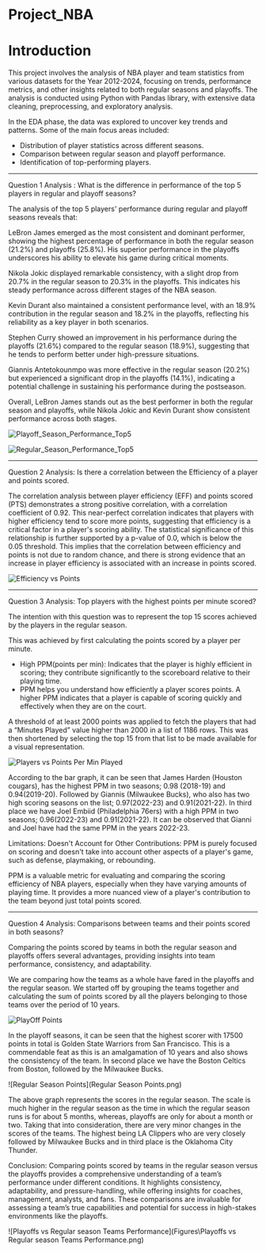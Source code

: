 # Project_NBA

# Introduction

This project involves the analysis of NBA player and team statistics from various datasets for the Year 2012-2024, focusing on trends, performance metrics, and other insights related to both regular seasons and playoffs. The analysis is conducted using Python with Pandas library, with extensive data cleaning, preprocessing, and exploratory analysis.

In the EDA phase, the data was explored to uncover key trends and patterns. Some of the main focus areas included:

- Distribution of player statistics across different seasons.
- Comparison between regular season and playoff performance.
- Identification of top-performing players.

***********************************************************************************************************************
Question 1 Analysis : What is the difference in performance of the top 5 players in regular and playoff seasons?

The analysis of the top 5 players' performance during regular and playoff seasons reveals that:

LeBron James emerged as the most consistent and dominant performer, showing the highest percentage of performance in both the regular season (21.2%) and playoffs (25.8%). His superior performance in the playoffs underscores his ability to elevate his game during critical moments.

Nikola Jokic displayed remarkable consistency, with a slight drop from 20.7% in the regular season to 20.3% in the playoffs. This indicates his steady performance across different stages of the NBA season.

Kevin Durant also maintained a consistent performance level, with an 18.9% contribution in the regular season and 18.2% in the playoffs, reflecting his reliability as a key player in both scenarios.

Stephen Curry showed an improvement in his performance during the playoffs (21.6%) compared to the regular season (18.9%), suggesting that he tends to perform better under high-pressure situations.

Giannis Antetokounmpo was more effective in the regular season (20.2%) but experienced a significant drop in the playoffs (14.1%), indicating a potential challenge in sustaining his performance during the postseason.

Overall, LeBron James stands out as the best performer in both the regular season and playoffs, while Nikola Jokic and Kevin Durant show consistent performance across both stages.    

![Playoff_Season_Performance_Top5](image.png)

![Regular_Season_Performance_Top5](image-1.png)


***********************************************************************************************************************
Question 2 Analysis: Is there a correlation between the Efficiency of a player and points scored.

The correlation analysis between player efficiency (EFF) and points scored (PTS) demonstrates a strong positive correlation, with a correlation coefficient of 0.92. 
This near-perfect correlation indicates that players with higher efficiency tend to score more points, suggesting that efficiency is a critical factor in a player's scoring ability.
The statistical significance of this relationship is further supported by a p-value of 0.0, which is below the 0.05 threshold. 
This implies that the correlation between efficiency and points is not due to random chance, and there is strong evidence that an increase in player efficiency is associated with an increase in points scored.


![Efficiency vs Points](image-2.png)


***********************************************************************************************************************
Question 3 Analysis: Top players with the highest points per minute scored?

The intention with this question was to represent the top 15 scores achieved by the players in the regular season. 

This was achieved by first calculating the points scored by a player per minute. 
- High PPM(points per min): Indicates that the player is highly efficient in scoring; they contribute significantly to the scoreboard relative to their playing time.
- PPM helps you understand how efficiently a player scores points. A higher PPM indicates that a player is capable of scoring quickly and effectively when they are on the court.

A threshold of at least 2000 points was applied to fetch the players that had a “Minutes Played” value higher than 2000 in a list of 1186 rows.
This was then shortened by selecting the top 15 from that list to be made available for a visual representation.

![Players vs Points Per Min Played](image-3.png)

According to the bar graph, it can be seen that James Harden (Houston cougars), has the highest PPM in two seasons; 0.98 (2018-19) and 0.94(2019-20). Followed by Giannis (Milwaukee Bucks), who also has two high scoring seasons on the list; 0.97(2022-23) and 0.91(2021-22). In third place we have Joel Embiid (Philadelphia 76ers) with a high PPM in two seasons; 0.96(2022-23) and 0.91(2021-22). 
It can be observed that Gianni and Joel have had the same PPM in the years 2022-23. 

Limitations:
Doesn't Account for Other Contributions: PPM is purely focused on scoring and doesn't take into account other aspects of a player's game, such as defense, playmaking, or rebounding.

PPM is a valuable metric for evaluating and comparing the scoring efficiency of NBA players, especially when they have varying amounts of playing time. It provides a more nuanced view of a player's contribution to the team beyond just total points scored.


***********************************************************************************************************************

Question 4 Analysis: Comparisons between teams and their points scored in both seasons? 

Comparing the points scored by teams in both the regular season and playoffs offers several advantages, providing insights into team performance, consistency, and adaptability.

We are comparing how the teams as a whole have fared in the playoffs and the regular season. We started off by grouping the teams together and calculating the sum of points scored by all the players belonging to those teams over the period of 10 years.

![PlayOff Points](image-4.png)

In the playoff seasons, it can be seen that the highest scorer with 17500 points in total is Golden State Warriors from San Francisco. This is a commendable feat as this is an amalgamation of 10 years and also shows the consistency of the team. In second place we have the Boston Celtics from Boston, followed by the Milwaukee Bucks.

![Regular Season Points](Regular Season Points.png)

The above graph represents the scores in the regular season. The scale is much higher in the regular season as the time in which the regular season runs is for about 5 months, whereas, playoffs are only for about a month or two.
Taking that into consideration, there are very minor changes in the scores of the teams. The highest being LA Clippers who are very closely followed by Milwaukee Bucks and in third place is the Oklahoma City Thunder.

Conclusion:
Comparing points scored by teams in the regular season versus the playoffs provides a comprehensive understanding of a team’s performance under different conditions. It highlights consistency, adaptability, and pressure-handling, while offering insights for coaches, management, analysts, and fans. These comparisons are invaluable for assessing a team’s true capabilities and potential for success in high-stakes environments like the playoffs.


![Playoffs vs Regular season Teams Performance](Figures\Playoffs vs Regular season Teams Performance.png)


